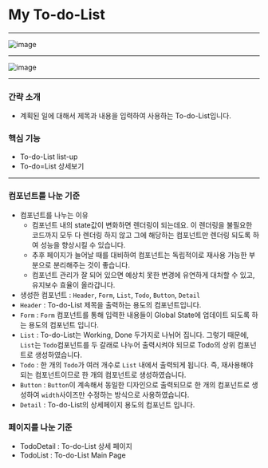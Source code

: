 # My To-do-List

---

![image](https://user-images.githubusercontent.com/107628613/182594167-27117c74-ed47-4911-9f07-7bfa37027a62.png)

---

![image](https://user-images.githubusercontent.com/107628613/182594318-9b8d8fce-7ef3-4e45-af80-3737af72ed80.png)

---

### 간략 소개

- 계획된 일에 대해서 제목과 내용을 입력하여 사용하는 To-do-List입니다.

### 핵심 기능

- To-do-List list-up
- To-do=List 상세보기

---

### 컴포넌트를 나눈 기준

- 컴포넌트를 나누는 이유
  - 컴포넌트 내의 state값이 변화하면 렌더링이 되는데요. 이 렌더링을 불필요한 코드까지 모두 다 렌더링 하지 않고 그에 해당하는 컴포넌트만 렌더링 되도록 하여 성능을 향상시킬 수 있습니다.
  - 추후 페이지가 늘어날 때를 대비하여 컴포넌트는 독립적이로 재사용 가능한 부분으로 분리해주는 것이 좋습니다.
  - 컴포넌트 관리가 잘 되어 있으면 예상치 못한 변경에 유연하게 대처할 수 있고, 유지보수 효율이 올라갑니다.
- 생성한 컴포넌트 : `Header`, `Form`, `List`, `Todo`, `Button`, `Detail`
- `Header` : To-do-List 제목을 출력하는 용도의 컴포넌트입니다.
- `Form` : `Form` 컴포넌트를 통해 입력한 내용들이 Global State에 업데이트 되도록 하는 용도의 컴포넌트 입니다.
- `List` : To-do-List는 Working, Done 두가지로 나뉘어 집니다. 그렇기 때문에, `List`는 `Todo`컴포넌트를 두 갈래로 나누어 출력시켜야 되므로 Todo의 상위 컴포넌트로 생성하였습니다.
- `Todo` : 한 개의 `Todo`가 여러 개수로 `List` 내에서 출력되게 됩니다. 즉, 재사용해야 되는 컴포넌트이므로 한 개의 컴포넌트로 생성하였습니다.
- `Button` : `Button`이 계속해서 동일한 디자인으로 출력되므로 한 개의 컴포넌트로 생성하여 `width`사이즈만 수정하는 방식으로 사용하였습니다.
- `Detail` : To-do-List의 상세페이지 용도의 컴포넌트 입니다.

### 페이지를 나눈 기준

- TodoDetail : To-do-List 상세 페이지
- TodoList : To-do-List Main Page
